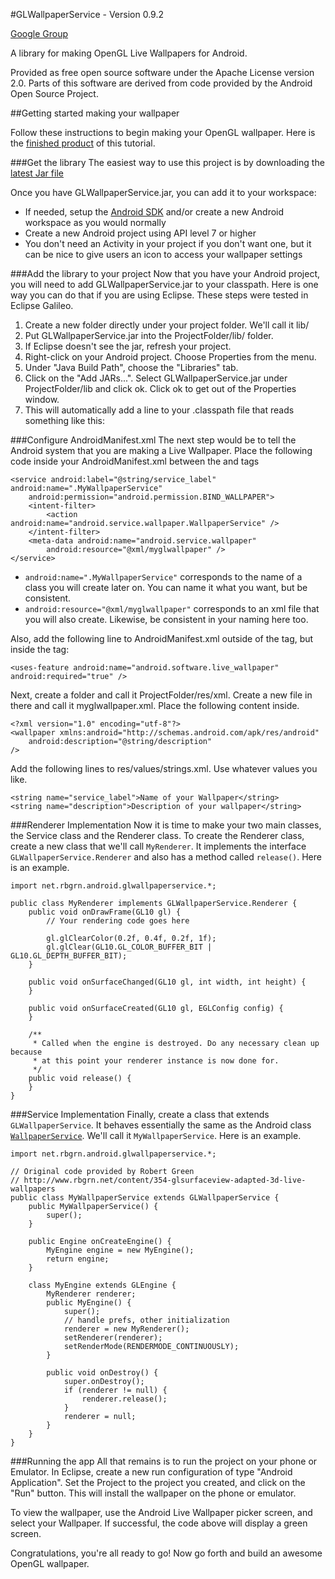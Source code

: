 #GLWallpaperService - Version 0.9.2

[Google Group](http://groups.google.com/group/glwallpaperservice)

A library for making OpenGL Live Wallpapers for Android.

Provided as free open source software under the Apache License version 2.0.
Parts of this software are derived from code provided by the Android Open Source Project.

##Getting started making your wallpaper

Follow these instructions to begin making your OpenGL wallpaper. Here is the [finished product](https://github.com/markfguerra/GLWallpaperExample) of this tutorial.

###Get the library
The easiest way to use this project is by downloading the [latest Jar file](https://github.com/downloads/markfguerra/GLWallpaperService/GLWallpaperService.zip)    

Once you have GLWallpaperService.jar, you can add it to your workspace:

* If needed, setup the [Android SDK](http://developer.android.com/) and/or create a new Android workspace as you would normally 
* Create a new Android project using API level 7 or higher
* You don't need an Activity in your project if you don't want one, but it can be nice to give users an icon to access your wallpaper settings

###Add the library to your project
Now that you have your Android project, you will need to add GLWallpaperService.jar to your classpath. Here is one way you can do that if you are using Eclipse. These steps were tested in Eclipse Galileo.

1. Create a new folder directly under your project folder. We'll call it lib/
2. Put GLWallpaperService.jar into the ProjectFolder/lib/ folder.
3. If Eclipse doesn't see the jar, refresh your project.
4. Right-click on your Android project. Choose Properties from the menu.
5. Under "Java Build Path", choose the "Libraries" tab.
6. Click on the "Add JARs...". Select GLWallpaperService.jar under ProjectFolder/lib and click ok. Click ok to get out of the Properties window.
7. This will automatically add a line to your .classpath file that reads something like this: 
    <classpathentry kind="lib" path="lib/GLWallpaperService.jar"/>

###Configure AndroidManifest.xml
The next step would be to tell the Android system that you are making a Live Wallpaper. Place the following code inside your AndroidManifest.xml between the <Application> and </Application> tags

    <service android:label="@string/service_label" android:name=".MyWallpaperService"
        android:permission="android.permission.BIND_WALLPAPER">
        <intent-filter>
            <action android:name="android.service.wallpaper.WallpaperService" />
        </intent-filter>
        <meta-data android:name="android.service.wallpaper"
            android:resource="@xml/myglwallpaper" />
    </service>

* `android:name=".MyWallpaperService"` corresponds to the name of a class you will create later on. You can name it what you want, but be consistent. 
* `android:resource="@xml/myglwallpaper"` corresponds to an xml file that you will also create. Likewise, be consistent in your naming here too.

Also, add the following line to AndroidManifest.xml outside of the <Application> tag, but inside the <Manifest> tag:

    <uses-feature android:name="android.software.live_wallpaper" android:required="true" />

Next, create a folder and call it ProjectFolder/res/xml. Create a new file in there and call it myglwallpaper.xml. Place the following content inside.

    <?xml version="1.0" encoding="utf-8"?>
    <wallpaper xmlns:android="http://schemas.android.com/apk/res/android"
        android:description="@string/description"
    />

Add the following lines to res/values/strings.xml. Use whatever values you like.

    <string name="service_label">Name of your Wallpaper</string>
    <string name="description">Description of your wallpaper</string>

###Renderer Implementation
Now it is time to make your two main classes, the Service class and the Renderer class. 
To create the Renderer class, create a new class that we'll call `MyRenderer`. It implements the interface `GLWallpaperService.Renderer` and also has a method called `release()`. Here is an example.

    import net.rbgrn.android.glwallpaperservice.*;
    
    public class MyRenderer implements GLWallpaperService.Renderer {
        public void onDrawFrame(GL10 gl) {
            // Your rendering code goes here
            
            gl.glClearColor(0.2f, 0.4f, 0.2f, 1f);
            gl.glClear(GL10.GL_COLOR_BUFFER_BIT | GL10.GL_DEPTH_BUFFER_BIT);
        }
        
        public void onSurfaceChanged(GL10 gl, int width, int height) {
        }
        
        public void onSurfaceCreated(GL10 gl, EGLConfig config) {
        }
        
        /**
         * Called when the engine is destroyed. Do any necessary clean up because
         * at this point your renderer instance is now done for.
         */
        public void release() {
        }
    }

###Service Implementation
Finally, create a class that extends `GLWallpaperService`. It behaves essentially the same as the Android class [`WallpaperService`](http://developer.android.com/reference/android/service/wallpaper/WallpaperService.html). We'll call it `MyWallpaperService`. Here is an example.

    import net.rbgrn.android.glwallpaperservice.*;
    
    // Original code provided by Robert Green
    // http://www.rbgrn.net/content/354-glsurfaceview-adapted-3d-live-wallpapers
    public class MyWallpaperService extends GLWallpaperService {
        public MyWallpaperService() {
            super();
        }
        
        public Engine onCreateEngine() {
            MyEngine engine = new MyEngine();
            return engine;
        }
        
        class MyEngine extends GLEngine {
            MyRenderer renderer;
            public MyEngine() {
                super();
                // handle prefs, other initialization
                renderer = new MyRenderer();
                setRenderer(renderer);
                setRenderMode(RENDERMODE_CONTINUOUSLY);
            }
            
            public void onDestroy() {
                super.onDestroy();
                if (renderer != null) {
                    renderer.release();
                }
                renderer = null;
            }
        }
    }

###Running the app
All that remains is to run the project on your phone or Emulator. In Eclipse, create a new run configuration of type "Android Application". Set the Project to the project you created, and click on the "Run" button. This will install the wallpaper on the phone or emulator.

To view the wallpaper, use the Android Live Wallpaper picker screen, and select your Wallpaper. If successful, the code above will display a green screen.

Congratulations, you're all ready to go! Now go forth and build an awesome OpenGL wallpaper.
